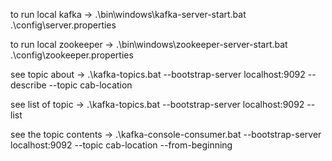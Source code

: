 to run local kafka -> .\bin\windows\kafka-server-start.bat .\config\server.properties
 
to run local zookeeper -> .\bin\windows\zookeeper-server-start.bat .\config\zookeeper.properties

see topic about -> .\kafka-topics.bat --bootstrap-server localhost:9092 --describe --topic cab-location

see list of topic -> .\kafka-topics.bat --bootstrap-server localhost:9092 --list

see the topic contents -> .\kafka-console-consumer.bat --bootstrap-server localhost:9092 --topic cab-location --from-beginning
